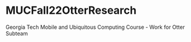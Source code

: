 # MUCFall22OtterResearch
Georgia Tech Mobile and Ubiquitous Computing Course - Work for Otter Subteam
